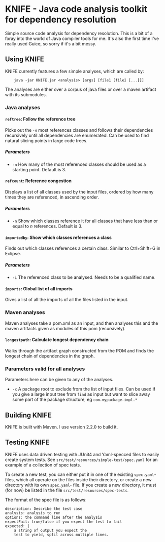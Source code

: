 KNIFE - Java code analysis toolkit for dependency resolution
=================================================================================================
Simple source code analysis for dependency resolution. This is a bit of a foray into the world of
Java compiler tools for me. It's also the first time I've really used Guice, so sorry if it's a
bit messy.

Using KNIFE
-------------------------------------------------------------------------------------------------
KNIFE currently features a few simple analyses, which are called by:

        java -jar KNIFE.jar <analysis> [args] [file1 [file2 [...]]]

The analyses are either over a corpus of java files or over a maven artifact with its submodules.

### Java analyses

#### `reftree`: Follow the reference tree
Picks out the _`-n`_ most references classes and follows their dependencies recursively until
all dependencies are enumerated. Can be used to find natural slicing points in large code trees.

##### Parameters
 * `-n` How many of the most referenced classes should be used as a starting point.
  Default is 3. 

#### `refcount`: Reference congestion
Displays a list of all classes used by the input files, ordered by how many times they are 
referenced, in ascending order.

##### Parameters
 * `-n` Show which classes reference it for all classes that have less than or equal to
   _n_ references. Default is 3.
    
#### `importedby`: Show which classes references a class
Finds out which classes references a certain class. Similar to Ctrl+Shift+G in Eclipse.

##### Parameters
 * `-i` The referenced class to be analysed. Needs to be a qualified name.

#### `imports`: Global list of all imports
Gives a list of all the imports of all the files listed in the input.

### Maven analyses
Maven analyses take a pom.xml as an input, and then analyses this and the maven artifacts 
given as modules of this pom (recursively).

#### `longestpath`: Calculate longest dependency chain
Walks through the artifact graph constructed from the POM and finds the longest chain of
dependencies in the graph.

### Parameters valid for all analyses
Parameters here can be given to any of the analyses.

 * `-x` A package root to exclude from the list of input files. Can be used if you give a
  large input tree from `find` as input but want to slice away some part of the package
  structure, eg `com.mypackage.impl.*`

Building KNIFE
--------------
KNIFE is built with Maven. I use version 2.2.0 to build it.

Testing KNIFE
-------------
KNIFE uses data driven testing with JUnit4 and Yaml-specced files to easily create system tests.
See `src/test/resources/simple-test/spec.yaml` for an example of a collection of spec tests.

To create a new test, you can either put it in one of the existing `spec.yaml`-files, which all
operate on the files inside their directory, or create a new directory with its own `spec.yaml`-
file. If you create a new directory, it must (for now) be listed in the file 
`src/test/resources/spec-tests`.

The format of the spec file is as follows:

    description: Describe the test case
    analysis: analysis to run
    options: the command line after the analysis
    expectFail: true/false if you expect the test to fail
    expected: |
        a string of output you expect the
        test to yield, split across multiple lines.
        
